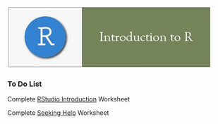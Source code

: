 ![](../fig/module_1_header.jpg)

### To Do List
Complete [RStudio Introduction](https://rawcdn.githack.com/mydatastory/r_intro_class/20698ceb28532b3599bfb754a22bc0839284c51f/_episodes_html/rstudio_intro.html) Worksheet

Complete [Seeking Help](https://rawcdn.githack.com/mydatastory/r_intro_class/c3231190a2d774a096c3fe08f3dfedf8b97a697a/_episodes_html/seeking_help.html) Worksheet
